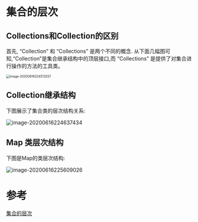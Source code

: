 # 集合的层次



## Collections和Collection的区别

首先, “Collection” 和 “Collections” 是两个不同的概念. 从下面几幅图可知,“Collection”是集合继承结构中的顶层接口,而 “Collections” 是提供了对集合进行操作的方法的工具类。

<img src="https://tva1.sinaimg.cn/large/007S8ZIlgy1gfuiioh0x5j30xc0l0grh.jpg" alt="image-20200616224513257" style="zoom:60%;" />





## Collection继承结构

下图展示了集合类的层次结构关系:

![image-20200616224637434](https://tva1.sinaimg.cn/large/007S8ZIlgy1gfuik2to07j30yo0is7aq.jpg)







## Map 类层次结构

下图是Map的类层次结构:

![image-20200616225609026](https://tva1.sinaimg.cn/large/007S8ZIlgy1gfuitzm7vjj30x00huah8.jpg)











# 参考

[集合的层次](https://blog.csdn.net/renfufei/article/details/16361657)